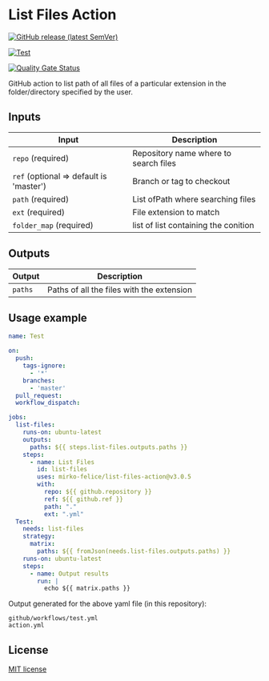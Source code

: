 # List Files Action

<p align="center">

[![GitHub release (latest SemVer)](https://img.shields.io/github/v/release/mirko-felice/list-files-action?label=latest-release)](https://github.com/mirko-felice/list-files-action/releases/latest)

[![Test](https://github.com/mirko-felice/list-files-action/actions/workflows/test.yml/badge.svg)](https://github.com/mirko-felice/list-files-action/actions/workflows/test.yml)

[![Quality Gate Status](https://sonarcloud.io/api/project_badges/measure?project=mirko-felice_list-files-action&metric=alert_status)](https://sonarcloud.io/summary/new_code?id=mirko-felice_list-files-action)
</p>
GitHub action to list path of all files of a particular extension in the folder/directory
specified by the user.

## Inputs
| Input                                    | Description                           |
|------------------------------------------|---------------------------------------|
| `repo` (required)                        | Repository name where to search files |
| `ref`  (optional => default is 'master') | Branch or tag to checkout             |
| `path` (required)                        | List ofPath where searching files     |
| `ext`  (required)                        | File extension to match               |
| `folder_map`  (required)                 | list of list containing the conition  |

## Outputs

| Output       | Description                               |
|--------------|-------------------------------------------|
| `paths`      | Paths of all the files with the extension |

## Usage example

```yaml
name: Test

on:
  push:
    tags-ignore:
      - '*'
    branches:
      - 'master'
  pull_request:
  workflow_dispatch:

jobs:
  list-files:
    runs-on: ubuntu-latest
    outputs:
      paths: ${{ steps.list-files.outputs.paths }}
    steps:
      - name: List Files
        id: list-files
        uses: mirko-felice/list-files-action@v3.0.5
        with:
          repo: ${{ github.repository }}
          ref: ${{ github.ref }}
          path: "."
          ext: ".yml"
  Test:
    needs: list-files
    strategy:
      matrix:
        paths: ${{ fromJson(needs.list-files.outputs.paths) }}
    runs-on: ubuntu-latest
    steps:
      - name: Output results
        run: |
          echo ${{ matrix.paths }}
```
Output generated for the above yaml file (in this repository):

```shell
github/workflows/test.yml
action.yml
```

## License
[MIT license]

[MIT license]: LICENSE